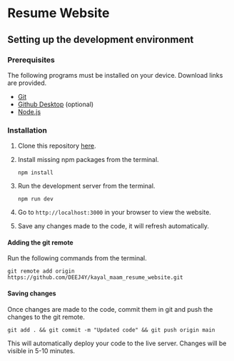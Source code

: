 # Resume Website

## Setting up the development environment

### Prerequisites

The following programs must be installed on your device. Download links are provided.

- [Git](https://git-scm.com/downloads)
- [Github Desktop](https://desktop.github.com/) (optional)
- [Node.js](https://nodejs.org/en/download/)

### Installation

1. Clone this repository [here](https://github.com/DEEJ4Y/kayal_maam_resume_website).
2. Install missing npm packages from the terminal.

   ```shell
   npm install
   ```

3. Run the development server from the terminal.

   ```shell
   npm run dev
   ```

4. Go to `http://localhost:3000` in your browser to view the website.
5. Save any changes made to the code, it will refresh automatically.

#### Adding the git remote

Run the following commands from the terminal.

```shell
git remote add origin https://github.com/DEEJ4Y/kayal_maam_resume_website.git
```

#### Saving changes

Once changes are made to the code, commit them in git and push the changes to the git remote.

```shell
git add . && git commit -m "Updated code" && git push origin main
```

This will automatically deploy your code to the live server. Changes will be visible in 5-10 minutes.
